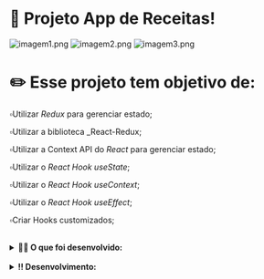 # 🥗️ Projeto App de Receitas!

<img src="" alt="imagem1.png" style="max-width: 80%;">
<img src="" alt="imagem2.png" style="max-width: 80%;">
<img src="" alt="imagem3.png" style="max-width: 80%;">

# ✏️  Esse projeto tem objetivo de:

▫️Utilizar _Redux_ para gerenciar estado;<br>

▫️Utilizar a biblioteca _React-Redux;<br>

▫️Utilizar a Context API do _React_ para gerenciar estado;<br>

▫️Utilizar o _React Hook useState_;<br>

▫️Utilizar o _React Hook useContext_;<br>

▫️Utilizar o _React Hook useEffect_;<br>

▫️Criar Hooks customizados;<br>
<br>

<details>
  <summary><strong>👨‍💻 O que foi desenvolvido: </strong></summary><br />

  Um app de receitas, utilizando o que há de mais moderno dentro do ecossistema React: Hooks e Context API!

  Nele será possível: ver, buscar, filtrar, favoritar e acompanhar o progresso de preparação de receitas de comidas e bebidas!

  ⚠️ A base de dados são 2 APIs distintas, uma para comidas e outra para bebidas.
</details>

<br>

<details>
  <summary><strong>‼️ Desenvolvimento: </strong></summary><br />

  1. Clone o repositório

  - Use o comando: `git clone git@github.com:carolhn/Projeto-App-recipe.git`.
  - Entre na pasta do repositório que você acabou de clonar:
    - `cd Projeto-App-recipe.git`

  2. Instale as dependências e inicialize o projeto

  - Instale as dependências:
    - `npm install`
  - Inicialize o projeto:
    - `npm start` (uma nova página deve abrir no seu navegador com um texto simples)
  
 <details>


# 🔗️ Links:
<p>Acesse: <a href="https://github.com/carolhn" target="_blank" rel="noopener noreferrer">Github</a>.</p>

<p>Acesse: <a href="https://www.linkedin.com/in/caroline-nunes-desenvolvimento-fullstack/" target="_blank" rel="noopener noreferrer">Linkedin</a>.</p>


